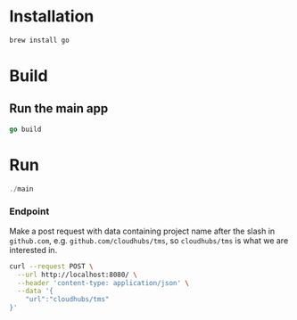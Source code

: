 
# Installation

```bash
brew install go
```

# Build

## Run the main app
```go
go build
```

# Run

```go
./main
```

### Endpoint

Make a post request with data containing project name after the slash in `github.com`, e.g. `github.com/cloudhubs/tms`,
so `cloudhubs/tms` is what we are interested in.

```bash
curl --request POST \
  --url http://localhost:8080/ \
  --header 'content-type: application/json' \
  --data '{
    "url":"cloudhubs/tms"
}'
```